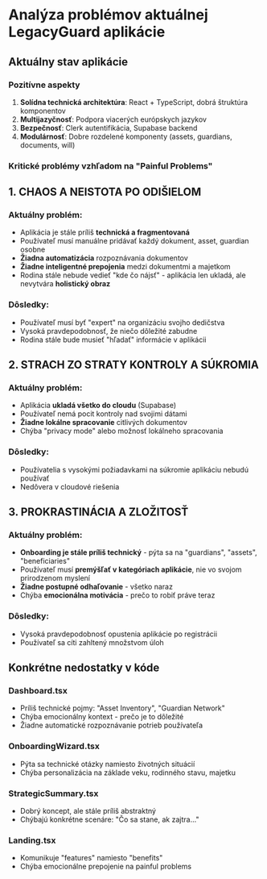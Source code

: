 
# Analýza problémov aktuálnej LegacyGuard aplikácie

## Aktuálny stav aplikácie

### Pozitívne aspekty
1. **Solídna technická architektúra**: React + TypeScript, dobrá štruktúra komponentov
2. **Multijazyčnosť**: Podpora viacerých európskych jazykov
3. **Bezpečnosť**: Clerk autentifikácia, Supabase backend
4. **Modulárnosť**: Dobre rozdelené komponenty (assets, guardians, documents, will)

### Kritické problémy vzhľadom na "Painful Problems"

## 1. CHAOS A NEISTOTA PO ODIŠIELOM

### Aktuálny problém:
- Aplikácia je stále príliš **technická a fragmentovaná**
- Používateľ musí manuálne pridávať každý dokument, asset, guardian osobne
- **Žiadna automatizácia** rozpoznávania dokumentov
- **Žiadne inteligentné prepojenia** medzi dokumentmi a majetkom
- Rodina stále nebude vedieť "kde čo nájsť" - aplikácia len ukladá, ale nevytvára **holistický obraz**

### Dôsledky:
- Používateľ musí byť "expert" na organizáciu svojho dedičstva
- Vysoká pravdepodobnosť, že niečo dôležité zabudne
- Rodina stále bude musieť "hľadať" informácie v aplikácii

## 2. STRACH ZO STRATY KONTROLY A SÚKROMIA

### Aktuálny problém:
- Aplikácia **ukladá všetko do cloudu** (Supabase)
- Používateľ nemá pocit kontroly nad svojimi dátami
- **Žiadne lokálne spracovanie** citlivých dokumentov
- Chýba "privacy mode" alebo možnosť lokálneho spracovania

### Dôsledky:
- Používatelia s vysokými požiadavkami na súkromie aplikáciu nebudú používať
- Nedôvera v cloudové riešenia

## 3. PROKRASTINÁCIA A ZLOŽITOSŤ

### Aktuálny problém:
- **Onboarding je stále príliš technický** - pýta sa na "guardians", "assets", "beneficiaries"
- Používateľ musí **premýšľať v kategóriach aplikácie**, nie vo svojom prirodzenom myslení
- **Žiadne postupné odhaľovanie** - všetko naraz
- Chýba **emocionálna motivácia** - prečo to robiť práve teraz

### Dôsledky:
- Vysoká pravdepodobnosť opustenia aplikácie po registrácii
- Používateľ sa cíti zahltený množstvom úloh

## Konkrétne nedostatky v kóde

### Dashboard.tsx
- Príliš technické pojmy: "Asset Inventory", "Guardian Network"
- Chýba emocionálny kontext - prečo je to dôležité
- Žiadne automatické rozpoznávanie potrieb používateľa

### OnboardingWizard.tsx
- Pýta sa technické otázky namiesto životných situácií
- Chýba personalizácia na základe veku, rodinného stavu, majetku

### StrategicSummary.tsx
- Dobrý koncept, ale stále príliš abstraktný
- Chýbajú konkrétne scenáre: "Čo sa stane, ak zajtra..."

### Landing.tsx
- Komunikuje "features" namiesto "benefits"
- Chýba emocionálne prepojenie na painful problems

